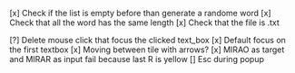 [x] Check if the list is empty before than generate a randome word
[x] Check that all the word has the same length
[x] Check that the file is .txt

[?] Delete mouse click that focus the clicked text_box
[x] Default focus on the first textbox
[x] Moving between tile with arrows?
[x] MIRAO as target and MIRAR as input fail because last R is yellow
[] Esc during popup